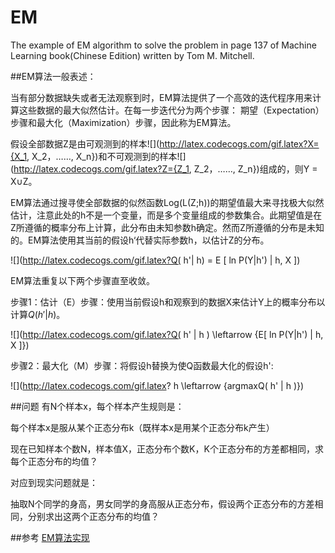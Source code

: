# EM
The example of EM algorithm to solve the problem in page 137 of Machine Learning book(Chinese Edition) written by Tom M. Mitchell.

##EM算法一般表述：
     
当有部分数据缺失或者无法观察到时，EM算法提供了一个高效的迭代程序用来计算这些数据的最大似然估计。在每一步迭代分为两个步骤：
期望（Expectation）步骤和最大化（Maximization）步骤，因此称为EM算法。

假设全部数据Z是由可观测到的样本![](http://latex.codecogs.com/gif.latex?X={X_1, X_2，……, X_n})和不可观测到的样本![](http://latex.codecogs.com/gif.latex?Z={Z_1, Z_2，……, Z_n})组成的，则Y = X∪Z。

EM算法通过搜寻使全部数据的似然函数Log(L(Z;h))的期望值最大来寻找极大似然估计，注意此处的h不是一个变量，而是多个变量组成的参数集合。此期望值是在Z所遵循的概率分布上计算，此分布由未知参数h确定。然而Z所遵循的分布是未知的。EM算法使用其当前的假设h‘代替实际参数h，以估计Z的分布。

![](http://latex.codecogs.com/gif.latex?Q( h'| h) = E [ ln P(Y|h') | h, X ])

EM算法重复以下两个步骤直至收敛。

步骤1：估计（E）步骤：使用当前假设h和观察到的数据X来估计Y上的概率分布以计算$Q( h' | h )$。

![](http://latex.codecogs.com/gif.latex?Q( h' | h ) \\leftarrow {E[ ln P(Y|h') | h, X ]})
                                                     
步骤2：最大化（M）步骤：将假设h替换为使Q函数最大化的假设h':

![](http://latex.codecogs.com/gif.latex? h \\leftarrow {argmaxQ( h' | h )})

##问题
有N个样本x，每个样本产生规则是：

每个样本x是服从某个正态分布k（既样本x是用某个正态分布k产生）

现在已知样本个数N，样本值X，正态分布个数K，K个正态分布的方差都相同，求每个正态分布的均值？

对应到现实问题就是：

抽取N个同学的身高，男女同学的身高服从正态分布，假设两个正态分布的方差相同，分别求出这两个正态分布的均值？

##参考
[EM算法实现](http://blog.csdn.net/chasdmeng/article/details/38709063)
